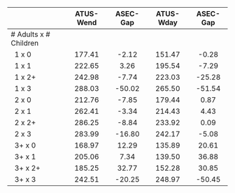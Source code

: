 
|                      |    ATUS-Wend |     ASEC-Gap |    ATUS-Wday |     ASEC-Gap |
| -------------------- | :----------: | :----------: | :----------: | :----------: |
| # Adults x # Children |              |              |              |              |
| &nbsp;&nbsp;1 x 0    |       177.41 |        -2.12 |       151.47 |        -0.28 |
| &nbsp;&nbsp;1 x 1    |       222.65 |         3.26 |       195.54 |        -7.29 |
| &nbsp;&nbsp;1 x 2+   |       242.98 |        -7.74 |       223.03 |       -25.28 |
| &nbsp;&nbsp;1 x 3    |       288.03 |       -50.02 |       265.50 |       -51.54 |
| &nbsp;&nbsp;2 x 0    |       212.76 |        -7.85 |       179.44 |         0.87 |
| &nbsp;&nbsp;2 x 1    |       262.41 |        -3.34 |       214.43 |         4.43 |
| &nbsp;&nbsp;2 x 2+   |       286.25 |        -8.84 |       233.92 |         0.09 |
| &nbsp;&nbsp;2 x 3    |       283.99 |       -16.80 |       242.17 |        -5.08 |
| &nbsp;&nbsp;3+ x 0   |       168.97 |        12.29 |       135.89 |        20.61 |
| &nbsp;&nbsp;3+ x 1   |       205.06 |         7.34 |       139.50 |        36.88 |
| &nbsp;&nbsp;3+ x 2+  |       185.25 |        32.77 |       152.28 |        30.85 |
| &nbsp;&nbsp;3+ x 3   |       242.51 |       -20.25 |       248.97 |       -50.45 |

